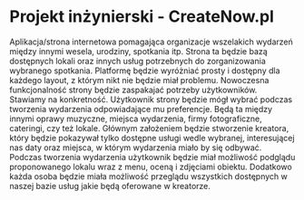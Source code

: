 # Projekt inżynierski - CreateNow.pl
  Aplikacja/strona internetowa pomagająca organizacje wszelakich wydarzeń między innymi wesela, urodziny, spotkania itp. Strona ta będzie bazą dostępnych lokali oraz innych usług potrzebnych do zorganizowania wybranego spotkania. Platformę będzie wyróżniać prosty i dostępny dla każdego layout, z którym nikt nie będzie miał problemu. Nowoczesna funkcjonalność strony będzie zaspakajać potrzeby użytkowników. Stawiamy na konkretność. 
  Użytkownik strony będzie mógł wybrać podczas tworzenia wydarzenia odpowiadające mu preferencje. Będą ta między innymi oprawy muzyczne, miejsca wydarzenia, firmy fotograficzne, cateringi, czy też lokale. Głównym założeniem będzie stworzenie kreatora, który będzie pokazywał tylko dostępne usługi wedle wybranej, interesującej nas daty oraz miejsca, w którym wydarzenia miało by się odbywać. Podczas tworzenia wydarzenia użytkownik będzie miał możliwość podglądu proponowanego lokalu wraz z menu, oceną i zdjęciami obiektu. Dodatkowo każda osoba będzie miała możliwość przeglądu wszystkich dostępnych w naszej bazie usług jakie będą oferowane w kreatorze.
